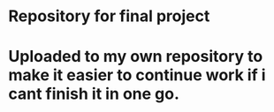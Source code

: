 # Repository for final project
# Uploaded to my own repository to make it easier to continue work if i cant finish it in one go.
